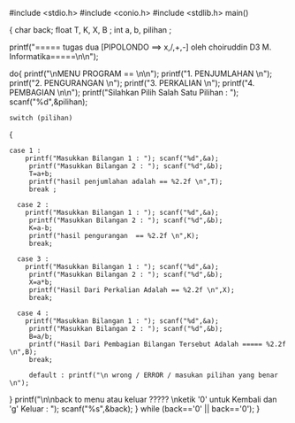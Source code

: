 #include <stdio.h>
#include <conio.h>
#include <stdlib.h>
main()

{
	char back;
   float T, K, X, B ;
   int a, b, pilihan ;

   printf("===== tugas dua [PIPOLONDO  ==> x,/,+,-] oleh choiruddin D3 M. Informatika=====\n\n");

   do{
   printf("\nMENU PROGRAM == \n\n");
   printf("1. PENJUMLAHAN \n");
   printf("2. PENGURANGAN \n");
   printf("3. PERKALIAN \n");
   printf("4. PEMBAGIAN \n\n");
   printf("Silahkan Pilih Salah Satu Pilihan : ");
   scanf("%d",&pilihan);

	switch (pilihan)
   {

   	case 1 :
      	printf("Masukkan Bilangan 1 : "); scanf("%d",&a);
         printf("Masukkan Bilangan 2 : "); scanf("%d",&b);
         T=a+b;
         printf("hasil penjumlahan adalah == %2.2f \n",T);
         break ;

      case 2 :
      	printf("Masukkan Bilangan 1 : "); scanf("%d",&a);
         printf("Masukkan Bilangan 2 : "); scanf("%d",&b);
         K=a-b;
         printf("hasil pengurangan  == %2.2f \n",K);
         break;

      case 3 :
      	printf("Masukkan Bilangan 1 : "); scanf("%d",&a);
         printf("Masukkan Bilangan 2 : "); scanf("%d",&b);
         X=a*b;
         printf("Hasil Dari Perkalian Adalah == %2.2f \n",X);
         break;

      case 4 :
      	printf("Masukkan Bilangan 1 : "); scanf("%d",&a);
         printf("Masukkan Bilangan 2 : "); scanf("%d",&b);
         B=a/b;
         printf("Hasil Dari Pembagian Bilangan Tersebut Adalah ===== %2.2f \n",B);
         break;

         default : printf("\n wrong / ERROR / masukan pilihan yang benar  \n");
 } printf("\n\nback to menu atau keluar ????? \nketik '0' untuk Kembali dan 'g' Keluar : "); scanf("%s",&back);
} while (back=='0' || back=='0');
}

